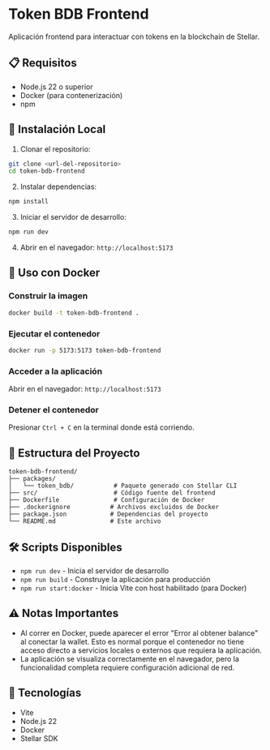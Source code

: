 # Token BDB Frontend

Aplicación frontend para interactuar con tokens en la blockchain de Stellar.

## 📋 Requisitos

- Node.js 22 o superior
- Docker (para contenerización)
- npm

## 🚀 Instalación Local

1. Clonar el repositorio:
```bash
git clone <url-del-repositorio>
cd token-bdb-frontend
```

2. Instalar dependencias:
```bash
npm install
```

3. Iniciar el servidor de desarrollo:
```bash
npm run dev
```

4. Abrir en el navegador: `http://localhost:5173`

## 🐳 Uso con Docker

### Construir la imagen

```bash
docker build -t token-bdb-frontend .
```

### Ejecutar el contenedor

```bash
docker run -p 5173:5173 token-bdb-frontend
```

### Acceder a la aplicación

Abrir en el navegador: `http://localhost:5173`

### Detener el contenedor

Presionar `Ctrl + C` en la terminal donde está corriendo.

## 📁 Estructura del Proyecto

```
token-bdb-frontend/
├── packages/
│   └── token_bdb/           # Paquete generado con Stellar CLI
├── src/                     # Código fuente del frontend
├── Dockerfile               # Configuración de Docker
├── .dockerignore           # Archivos excluidos de Docker
├── package.json            # Dependencias del proyecto
└── README.md               # Este archivo
```

## 🛠️ Scripts Disponibles

- `npm run dev` - Inicia el servidor de desarrollo
- `npm run build` - Construye la aplicación para producción
- `npm run start:docker` - Inicia Vite con host habilitado (para Docker)

## ⚠️ Notas Importantes

- Al correr en Docker, puede aparecer el error "Error al obtener balance" al conectar la wallet. Esto es normal porque el contenedor no tiene acceso directo a servicios locales o externos que requiera la aplicación.
- La aplicación se visualiza correctamente en el navegador, pero la funcionalidad completa requiere configuración adicional de red.

## 🔧 Tecnologías

- Vite
- Node.js 22
- Docker
- Stellar SDK



